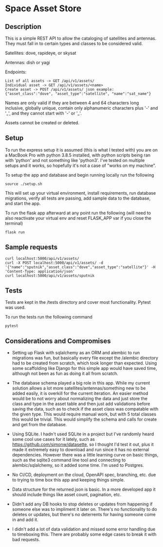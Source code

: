# Space Asset Store

## Description

This is a simple REST API to allow the cataloging of satellites and antennas. They must fall in to certain types and classes to be considered valid.

Satellites: dove, rapideye, or skysat

Antennas: dish or yagi

Endpoints:
```
List of all assets -> GET /api/v1/assets/
Individual asset -> GET /api/v1/assets/<name>
Create asset -> POST /api/v1/assets/ json example: {"asset_class":"dove", "asset_type":"satellite", "name":"sat_name"}
```

Names are only valid if they are between 4 and 64 characters long inclusive, globally unique, contain only alphanumeric characters plus '-' and '\_', and they cannot start with '-' or '\_'.

Assets cannot be created or deleted.

## Setup

To run the express setup it is assumed (this is what I tested with) you are on a MacBook Pro with python 3.8.5 installed, with python scripts being ran with 'python' and not something like 'python3'. I've tested on multiple setups and it works, so hopefully it's not a case of "works on my machine".

To setup the app and database and begin running locally run the following

```
source ./setup.sh
```

This will set up your virtual environment, install requirements, run database migrations, verify all tests are passing, add sample data to the database, and start the app.

To run the flask app afterward at any point run the following (will need to also reactivate your virtual env and reset FLASK_APP var if you close the terminal)

```
flask run
```

## Sample requests

```
curl localhost:5000/api/v1/assets/
curl -X POST localhost:5000/api/v1/assets/ -d '{"name":"sputnik","asset_class":"dove","asset_type":"satellite"}' -H 'Content-Type: application/json'
curl localhost:5000/api/v1/assets/sputnik
```

## Tests

Tests are kept in the /tests directory and cover most functionality. Pytest was used.

To run the tests run the following command

```
pytest
```

## Considerations and Compromises

* Setting up Flask with sqlalchemy as an ORM and alembic to run migrations was fun, but basically every file except the /alembic directory had to be created from scratch, which took longer than expected. Using some scaffolding like Django for this simple app would have saved time, although not been as fun as doing it all from scratch.

* The database schema played a big role in this app. While my current solution allows a lot more satellites/antennas/something new to be added easily, it is overkill for the current iteration. An easier method would be to not worry about normalizing the data and just store the class and type in the asset table and then just add validations before saving the data, such as to check if the asset class was compatable with the given type. This would require manual work, but with 5 total classes this would be trivial. This would simplify the schema and calls for create and get from the database.

* Using SQLite. I hadn't used SQLite in a project but I've randomly heard some cool use cases for it lately, such as https://github.com/simonw/datasette, so I thought I'd test it out, plus it made it extremely easy to download and run since it has no external dependencies. However there was a little learning curve on basic things, such as the sqlite3 command line tool and connecting to alembic/sqlalchemy, so it added some time. I'm used to Postgres.

* No CI/CD, deployment on the cloud, OpenAPI spec, branching, etc. due to trying to time box this app and keeping things simple.

* Data structure for the returned json is basic. In a more developed app it should include things like asset count, pagination, etc.

* Didn't add any DB hooks to stop deletes or updates from happening if someone else was to impliment it later on. There's no functionality to do deletes or updates, but there's no deterrents for having someone come in and add it.

* I didn't add a lot of data validation and missed some error handling due to timeboxing this. There are probably some edge cases to break it with bad requests.
